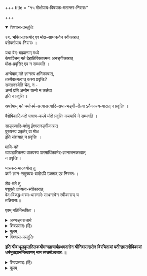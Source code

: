 +++
title = "१५ मोक्षोपाय-विषयक-मतान्तर-निरासः"

+++

<details open><summary>विश्वास-प्रस्तुतिः</summary>

२९. भक्ति-प्रपत्त्योर् एव मोक्ष-साधनत्वेन स्वीकारात्  
परोक्तोपाय-निरासः ।  

यथा वेद-बाह्यानाम् मध्ये  
केषाञ्चिन् मते देहातिरिक्तात्मनः अनङ्गीकारात्  
मोक्ष-प्रवृत्तिर् एव न सम्भवति । 

अन्येषाम् मते ज्ञानस्य क्षणिकत्वात्,  
तस्यैवात्मत्वात् कस्य प्रवृत्तिः?  
सन्तानस्येति चेत्, न -  
अन्यं प्रति अन्येन यत्नो न कर्तव्य  
इति न प्रवृत्तिः। 

अपरेषाम् मते धर्माधर्म-सत्त्वासत्त्वादि-सप्त-भङ्गी-रीत्या ऽनैकान्त्य-वादात् न प्रवृत्तिः । 

वैशेषिकादि-पक्षे पाषाण-कल्पे मोक्षे प्रवृत्तिः कस्यापि ने सम्भवति । 

साङ्ख्यादि-पक्षेषु ईश्वरानङ्गीकारात्  
पुरुषस्य प्रकृतेर् वा मोक्ष  
इति संशयात् न प्रवृत्तिः । 

मायि-मते  
व्यावहारिकस्य वाक्यस्य पारमार्थिकाभेद-ज्ञानाजनकत्वात्  
न प्रवृत्तिः । 

भास्कर-यादवयोस् तु  
कर्म-ज्ञान-समुच्चय-वादोऽपि उक्ताद् एव निरस्तः । 

शैव-मते तु  
पशुपतेः प्राप्यत्व-स्वीकारात्  
वेद-विरुद्ध-भस्म-धारणादेः साधनत्वेन स्वीकाराच् च  
तन्निरासः॥ 

एवम् मतिर्निरूपिता ।
</details>

<details><summary>अण्णङ्गराचार्यः</summary>

**'परोक्तोपायनिरास'** इति । वाक्यजन्यवाक्यार्थज्ञानमात्रम् व्यक्ताव्यक्तज्ञविज्ञानम्, ज्ञानकर्मसमुच्चय इति मायावादिसाङ्ख्ययादवप्रकाशानां मोक्षोपायो मतः । ज्ञानकर्माङ्गकं भगवद्भक्तेर्मोक्षोपायत्वसमर्थनेन तन्निरासः फलितः । केषाञ्चित् - चार्वाकाणाम् । अन्येषां - बौद्धानाम् । अपरेषाम् — आर्हतानाम् । स्यान्मुक्तोऽस्ति, स्यान्मुक्तो नास्तीत्यनेकान्त्यवादसम्भवात्तन्मते मोक्षार्थं निष्कम्पप्रवृत्तिर्न घटते । प्रवृत्तिः रुचिपूर्विका पाषाणकल्पमोक्षार्था च न घटते । साङ्ख्यमते पुरुषस्य नित्यमुक्तत्वात् प्रकृतेर्नित्यविकारित्वाच्च कस्य मोक्षो वा मोक्षार्था प्रवृत्तिरिति संशय एव । ज्ञानमात्रस्य मोक्षहेतुत्वं श्रुतेः ज्ञानकर्मणो समप्राधान्येन समुच्चय इति पक्षो निरस्तः । मत्तान्तराणां दुस्स्थत्वात् श्रीहरिध्यानमेव मोक्षहेतुरिति त्रय्यन्तत्तत्त्वविदां सिद्धान्त एवं समादरणीय इति ग्रन्थकृदाशयः ॥ 

॥ इति सममावतारव्याख्या ॥
</details>

<details><summary>शिवप्रसादः (हिं)</summary>

अनुवाद - चूंकि सिद्धान्त में भक्ति एवं प्रपत्ति को ही मोक्ष का साधन माना जाता है, अतएव भिन्न-भिन्न वादियों द्वारा उपदिष्ट तत् तत् मोक्ष के साधनों का मोक्षप्रदत्व खण्डित हो गया । जैसे - अवैदिकों में कुछ ऐसे भी अवैदिक हैं, जो देह को ही आत्मा मानते हैं । उनके मत में देह से भिन्न आत्मा नाम की कोई भी वस्तु [[१५८]] नहीं है, अतएव मोक्षार्थ किसी की भी प्रवृत्ति नहीं होती है । 

बौद्ध ज्ञान को ही आत्मा मानते हैं, किन्तु वह ज्ञान क्षणिक है। क्षणभर के पश्चात् वह विनष्ट हो जाता है, अतएव क्षणान्तर में उसके नहीं रहने के कारण कोई रह ही नहीं जाता है, अतः किसकी मोक्षार्थ प्रवृत्ति होगी ? यदि ज्ञान संतान की मोक्षार्थं प्रवृत्ति मानें तो यह भी संभव नहीं है; क्योंकि यह कभी संभव नहीं है कि दूसरे के मोक्षार्थं दूसरा प्रयास करे । अतएव उनकी भी मोक्षार्थ प्रवृत्ति नहीं हो सकती है । 


जैनों के मत में भी मोक्षार्थ प्रवृत्ति नहीं हो सकती है, क्योंकि जैनमतावलम्बी सप्तभङ्गी नय को स्वीकार करते हैं । उनको हमेशा यह शङ्का बनी रहती है कि मोक्ष है कि नहीं है । अध्यवसाय का अभाव होने के कारण उनके मत में भी मोक्षार्थ प्रवृत्ति असंभव है । 

वैशेषिकों तथा नैयायिकों के मत में माना जाता है कि मुक्त जीव मोक्षावस्था में सभी विशेष गुणों से रहित हो जाता है । मोक्षावस्था में जीव शषाण-कल्प हो जाता है । कोई भी नहीं चाहेगा कि हम पाषाण कल्प हो जाये । सांख्यों आदि के मत में ईश्वर स्वीकार ही नहीं किया जाता है । अतएव संशय होता है कि मोक्ष किसका होता है, प्रकृति का अथवा पुरुष का ? 

अद्वैती विद्वानों के मत में किसी की भी मोक्षार्थं प्रवृत्ति इसलिए नहीं हो सकती है कि व्यावहारिक 'तत्त्वमस्यादि' वाक्य पारमार्थिक अभेद ज्ञान के जनक नहीं हो सकते हैं । अतएव अद्वैत मत में भी मोक्षार्थ- प्रवृत्ति अनुपपन्न है । उपर्युक्त प्रकार से ही भास्कराचार्य तथा यादव प्रकाशाचार्य के मत में कर्मयोग तथा ज्ञानयोग का समुच्चय भी मोक्षप्रद नहीं हो सकता है । 

शैवमत में स्वीकार किया जाता है कि पशुपति ही प्राप्य हैं तथा मोक्ष के साधन भस्मादि का धारण हैं । अतएव विशिष्टाद्वैतदर्शन में उनका मोक्षप्रदत्व नहीं स्वीकार किया जाता है । इस प्रकार ज्ञान का निरूपण किया गया । 

</details>


<details><summary>मूलम्</summary>

२९. भक्तिप्रपत्त्योरेव मोक्षसाधनत्वेन स्वीकारात् परोक्तोपायनिरासः । यथा वेदबाह्यानाम् मध्ये केषाञ्चिन्मते देहातिरिक्तात्मनः अनङ्गीकारात् मोक्षप्रवृत्तिरेव न सम्भवति । अन्येषाम् मते ज्ञानस्य क्षणिकत्वात्, तस्यैवात्मत्वात् कस्य प्रवृत्तिः? । सन्तानस्येति चेत्, न । अन्यं प्रति अन्येन यत्नो न कर्तव्य इति न प्रवृत्तिः अपरेषाम् मते धर्माधर्मादिसप्तभङ्गीरीत्या अनैकान्त्यवादात् न प्रवृत्तिः । वैशेषिकादिपक्षे पाषाणकल्पे मोक्षे प्रवृत्तिः कस्यापि ने सम्भवति । साङ्ख्यादि-पक्षेषु ईश्वरानङ्गीकारात् पुरुषस्य प्रकृतेर्वा मोक्ष इति संशयात् न प्रवृत्तिः । मायिमते व्यावहारिकस्य वाक्यस्य पारमार्थिकाभेदज्ञानाजनकत्वात् न प्रवृत्तिः । भास्करयादवयोस्तु कर्मज्ञानसमुच्चयवादोऽपि उक्तादेव निरस्तः । शैवमते तु पशुपतेः प्राप्यत्वस्वीकारात् वेदविरुद्धभस्मधारणादेः साधनत्वेन स्वीकाराच्च तन्निरासः एवम् मतिर्निरूपिता ।
</details>


<details open><summary>विश्वास-प्रस्तुतिः</summary>

**इति श्रीवाधूलकुलतिलकश्रीमन्महाचार्यप्रथमदासेन श्रीनिवासदासेन**
**विरचितायां यतीन्द्रमतदीपिकायां धर्मभूतज्ञाननिरूपणम्**
**नाम सप्तमोऽवतारः ॥**

</details>

<details><summary>शिवप्रसादः (हिं)</summary>

इस प्रकार श्रीवाधूलकुलतिलक श्रीमन्महाचार्य के प्रधान शिष्य श्रीनिवासाचार्य- प्रणीत यतीन्द्रमतदीपिका नामक शारीरक परिभाषा का बुद्धि ( धर्मभूतज्ञान ) - निरूपण नामक सातवाँ अवतार समाप्त हुआ । 

</details>


<details><summary>मूलम्</summary>

**इति श्रीवाधूलकुलतिलकश्रीमन्महाचार्यप्रथमदासेन श्रीनिवासदासेन शारीरक परिभाषायां**
**विरचितायां यतीन्द्रमतदीपिकायां बुद्धि/धर्मभूतज्ञाननिरूपणम्**
**नाम सप्तमोऽवतारः ॥**

</details>

 




